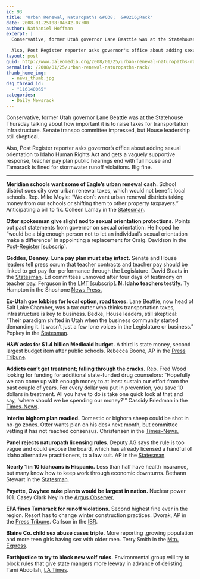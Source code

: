 ```yaml
---
id: 93
title: 'Urban Renewal, Naturopaths &#038;  &#8216;Rack'
date: 2008-01-25T08:04:42-07:00
author: Nathaniel Hoffman
excerpt: |
  Conservative, former Utah governor Lane Beattie was at the Statehouse Thursday talking about how important it is to raise taxes for transportation infrastructure. Senate transpo committee impressed, but House leadership still skeptical.
  
  Also, Post Register reporter asks governor's office about adding sexual orientation to Idaho Human Rights Act and gets a vaguely supportive response, teacher pay plan public hearings end with full house and Tamarack is fined for stormwater runoff violations. Big fine. <a href="http://www.paleomedia.org/2008/01/25/urban-renewal-naturopaths-rack/"> Read more. </a>
layout: post
guid: http://www.paleomedia.org/2008/01/25/urban-renewal-naturopaths-rack/
permalink: /2008/01/25/urban-renewal-naturopaths-rack/
thumb_home_img:
  - news_thumb.jpg
dsq_thread_id:
  - "116140065"
categories:
  - Daily Newsrack
---
```

Conservative, former Utah governor Lane Beattie was at the Statehouse Thursday talking about how important it is to raise taxes for transportation infrastructure. Senate transpo committee impressed, but House leadership still skeptical.

Also, Post Register reporter asks governor&#8217;s office about adding sexual orientation to Idaho Human Rights Act and gets a vaguely supportive response, teacher pay plan public hearings end with full house and Tamarack is fined for stormwater runoff violations. Big fine. 

* * *

**Meridian schools want some of Eagle&#8217;s urban renewal cash.** School district sues city over urban renewal taxes, which would not benefit local schools. Rep. Mike Moyle: &#8220;We don&#8217;t want urban renewal districts taking money from our schools or shifting them to other property taxpayers.&#8221; Anticipating a bill to fix. Colleen Lamay in the [Statesman](http://www.idahostatesman.com/newsupdates/story/275022.html).

**Otter spokesman give slight nod to sexual orientation protections.** Points out past statements from governor on sexual orientation: He hoped he &#8220;would be a big enough person not to let an individual&#8217;s sexual orientation make a difference&#8221; in appointing a replacement for Craig. Davidson in the [Post-Register](http://www.postregister.com/story.php?accnum=1004-01252008&today=2008-01-25%2000:00:00) [subscrip].

**Geddes, Denney: Luna pay plan must stay intact.** Senate and House leaders tell press scrum that teacher contracts and teacher pay should be linked to get pay-for-performance through the Legislature. David Staats in the [Statesman](http://www.idahostatesman.com/idahopolitics/story/275034.html). Ed committees unmoved after four days of testimony on teacher pay. Ferguson in the [LMT](http://www.lmtribune.com/story/northwest/13948/) [subscrip]. **N. Idaho teachers testify**. Ty Hampton in the Shoshone [News Press.](http://www.shoshonenewspress.com/articles/2008/01/24/news/news01.txt)

**Ex-Utah gov lobbies for local option, road taxes.** Lane Beattie, now head of Salt Lake Chamber, was a tax cutter who thinks transportation taxes, infrastructure is key to business. Bedke, House leaders, still skeptical: &#8220;Their paradigm shifted in Utah when the business community started demanding it. It wasn&#8217;t just a few lone voices in the Legislature or business.&#8221; Popkey in the [Statesman](http://www.idahostatesman.com/idahopolitics/story/275036.html).

**H&W asks for $1.4 billion Medicaid budget.** A third is state money, second largest budget item after public schools. Rebecca Boone, AP in the [Press Tribune](http://hosted.ap.org/dynamic/stories/I/ID_XGR_MEDICAID_BUDGET_IDOL-?SITE=IDNCP&SECTION=HOME&TEMPLATE=DEFAULT).

**Addicts can&#8217;t get treatment; falling through the cracks.** Rep. Fred Wood looking for funding for additional state-funded drug counselors: &#8220;Hopefully we can come up with enough money to at least sustain our effort from the past couple of years. For every dollar you put in prevention, you save 10 dollars in treatment. All you have to do is take one quick look at that and say, &#8216;where should we be spending our money?'&#8221; Cassidy Friedman in the [Times-News](http://www.magicvalley.com/articles/2008/01/25/news/local_state/129457.txt).

**Interim bighorn plan readied.** Domestic or bighorn sheep could be shot in no-go zones. Otter wants plan on his desk next month, but committee vetting it has not reached consensus. Christensen in the [Times-News.](http://www.magicvalley.com/articles/2008/01/25/news/top_story/129455.txt) 

**Panel rejects naturopath licensing rules.** Deputy AG says the rule is too vague and could expose the board, which has already licensed a handful of Idaho alternative practitioners, to a law suit. AP in the [Statesman](http://www.idahostatesman.com/idahopolitics/story/275105.html).

**Nearly 1 in 10 Idahoans is Hispanic.** Less than half have health insurance, but many know how to keep work through economic downturns. Bethann Stewart in the [Statesman](http://www.idahostatesman.com/newsupdates/story/275026.html).

**Payette, Owyhee nuke plants would be largest in nation.** Nuclear power 101. Casey Clark Ney in the [Argus Observer.](http://www.argusobserver.com/articles/2008/01/24/news/doc4798d602b4893828449618.txt)

**EPA fines Tamarack for runoff violations.** Second highest fine ever in the region. Resort has to change winter construction practices. Dvorak, AP in the [Press Tribune](http://hosted.ap.org/dynamic/stories/I/ID_TAMARACK_EPA_IDOL-?SITE=IDNCP&SECTION=HOME&TEMPLATE=DEFAULT). Carlson in the [IBR](http://www.idahobusiness.net/archive.htm/2008/01/24/Tamarack-fined-for-water-violations).

**Blaine Co. child sex abuse cases triple.** More reporting ,growing population and more teen girls having sex with older men. Terry Smith in the [Mtn. Express](http://www.mtexpress.com/index2.php?ID=2005119059).

**Earthjustice to try to block new wolf rules.** Environmental group will try to block rules that give state mangers more leeway in advance of delisting. Tami Abdollah, [LA Times](http://www.latimes.com/news/printedition/asection/la-na-wolves25jan25,1,6355047.story).